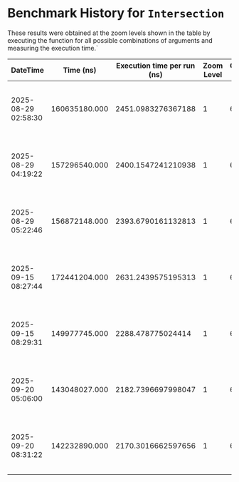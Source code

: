 # Benchmark History for `Intersection`

These results were obtained at the zoom levels shown in the table by executing the function for all possible combinations of arguments and measuring the execution time.`

| DateTime | Time (ns) | Execution time per run (ns) | Zoom Level | Operation Count | Remarks |
|----------|----------|-----------------------|------------|----------------|--------|
| 2025-08-29 02:58:30 | 160635180.000 | 2451.0983276367188 | 1 | 65536 | Only voxels with an elevation of zero or higher are considered. |
| 2025-08-29 04:19:22 | 157296540.000 | 2400.1547241210938 | 1 | 65536 | Only voxels with an elevation of zero or higher are considered. |
| 2025-08-29 05:22:46 | 156872148.000 | 2393.6790161132813 | 1 | 65536 | Only voxels with an elevation of zero or higher are considered. |
| 2025-09-15 08:27:44 | 172441204.000 | 2631.2439575195313 | 1 | 65536 | Only voxels with an elevation of zero or higher are considered. |
| 2025-09-15 08:29:31 | 149977745.000 | 2288.478775024414 | 1 | 65536 | Only voxels with an elevation of zero or higher are considered. |
| 2025-09-20 05:06:00 | 143048027.000 | 2182.7396697998047 | 1 | 65536 | Only voxels with an elevation of zero or higher are considered. |
| 2025-09-20 08:31:22 | 142232890.000 | 2170.3016662597656 | 1 | 65536 | Only voxels with an elevation of zero or higher are considered. |
